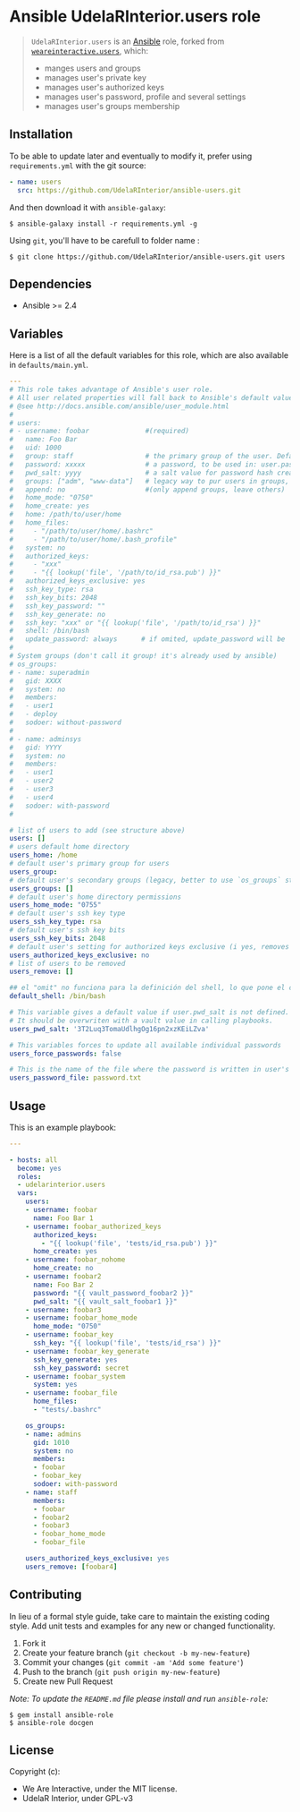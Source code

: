 # Ansible UdelaRInterior.users role

> `UdelaRInterior.users` is an [Ansible](http://www.ansible.com) role, forked from [`weareinteractive.users`](https://github.com/weareinteractive/ansible-users), which:
>
> * manges users and groups
> * manages user's private key
> * manages user's authorized keys
> * manages user's password, profile and several settings
> * manages user's groups membership

## Installation

To be able to update later and eventually to modify it, prefer using `requirements.yml` with the git source:

```yaml
- name: users
  src: https://github.com/UdelaRInterior/ansible-users.git
  ```
And then download it with `ansible-galaxy`:

```shell
$ ansible-galaxy install -r requirements.yml -g
```

Using `git`, you'll have to be carefull to folder name :

```shell
$ git clone https://github.com/UdelaRInterior/ansible-users.git users
```

## Dependencies

* Ansible >= 2.4

## Variables

Here is a list of all the default variables for this role, which are also available in `defaults/main.yml`.

```yaml
---
# This role takes advantage of Ansible's user role.
# All user related properties will fall back to Ansible's default values.
# @see http://docs.ansible.com/ansible/user_module.html
#
# users:
# - username: foobar              #(required)
#   name: Foo Bar
#   uid: 1000
#   group: staff                  # the primary group of the user. Defaults to `users_group` variable if defined, else omit (i.e. `username` as primary group)
#   password: xxxxx               # a password, to be used in: user.password | password_hash( 'sha512', user.pwd_salt | default ( users_pwd_salt ) )
#   pwd_salt: yyyy                # a salt value for password hash creation
#   groups: ["adm", "www-data"]   # legacy way to pur users in groups, better now to use `os_group` structure
#   append: no                    #(only append groups, leave others)
#   home_mode: "0750"
#   home_create: yes
#   home: /path/to/user/home
#   home_files:
#     - "/path/to/user/home/.bashrc"
#     - "/path/to/user/home/.bash_profile"
#   system: no
#   authorized_keys:
#     - "xxx"
#     - "{{ lookup('file', '/path/to/id_rsa.pub') }}"
#   authorized_keys_exclusive: yes
#   ssh_key_type: rsa
#   ssh_key_bits: 2048
#   ssh_key_password: ""
#   ssh_key_generate: no
#   ssh_key: "xxx" or "{{ lookup('file', '/path/to/id_rsa') }}"
#   shell: /bin/bash
#   update_password: always      # if omited, update_password will be 'on_create', except if 'users_force_passwords' is defined to 'true'
#
# System groups (don't call it group! it's already used by ansible)
# os_groups:
# - name: superadmin
#   gid: XXXX
#   system: no
#   members:
#   - user1
#   - deploy
#   sodoer: without-password
#
# - name: adminsys
#   gid: YYYY
#   system: no
#   members:
#   - user1
#   - user2
#   - user3
#   - user4
#   sodoer: with-password
#

# list of users to add (see structure above)
users: []
# users default home directory
users_home: /home
# default user's primary group for users
users_group:
# default user's secondary groups (legacy, better to use `os_groups` structure)
users_groups: []
# default user's home directory permissions
users_home_mode: "0755"
# default user's ssh key type
users_ssh_key_type: rsa
# default user's ssh key bits
users_ssh_key_bits: 2048
# default user's setting for authorized keys exclusive (i yes, removes other existing keys)
users_authorized_keys_exclusive: no
# list of users to be removed
users_remove: []

## el "omit" no funciona para la definición del shell, lo que pone el campo a un valor vacío (se debería omitir el parámetro ansible, no solo su valor)
default_shell: /bin/bash

# This variable gives a default value if user.pwd_salt is not defined. 
# It should be overwriten with a vault value in calling playbooks. 
users_pwd_salt: '3T2Luq3TomaUdlhgOg16pn2xzKEiLZva'

# This variables forces to update all available individual passwords
users_force_passwords: false

# This is the name of the file where the password is written in user's account
users_password_file: password.txt
```

## Usage

This is an example playbook:

```yaml
---

- hosts: all
  become: yes
  roles:
  - udelarinterior.users
  vars:
    users:
    - username: foobar
      name: Foo Bar 1
    - username: foobar_authorized_keys
      authorized_keys:
        - "{{ lookup('file', 'tests/id_rsa.pub') }}"
      home_create: yes
    - username: foobar_nohome
      home_create: no
    - username: foobar2
      name: Foo Bar 2
      password: "{{ vault_password_foobar2 }}"
      pwd_salt: "{{ vault_salt_foobar1 }}"        
    - username: foobar3
    - username: foobar_home_mode
      home_mode: "0750"
    - username: foobar_key
      ssh_key: "{{ lookup('file', 'tests/id_rsa') }}"
    - username: foobar_key_generate
      ssh_key_generate: yes
      ssh_key_password: secret
    - username: foobar_system
      system: yes
    - username: foobar_file
      home_files:
      - "tests/.bashrc"

    os_groups:
    - name: admins
      gid: 1010
      system: no
      members:
      - foobar
      - foobar_key
      sodoer: with-password
    - name: staff
      members:
      - foobar
      - foobar2
      - foobar3
      - foobar_home_mode
      - foobar_file

    users_authorized_keys_exclusive: yes
    users_remove: [foobar4]

```

## Contributing
In lieu of a formal style guide, take care to maintain the existing coding style. Add unit tests and examples for any new or changed functionality.

1. Fork it
2. Create your feature branch (`git checkout -b my-new-feature`)
3. Commit your changes (`git commit -am 'Add some feature'`)
4. Push to the branch (`git push origin my-new-feature`)
5. Create new Pull Request

*Note: To update the `README.md` file please install and run `ansible-role`:*

```shell
$ gem install ansible-role
$ ansible-role docgen
```

## License
Copyright (c):
- We Are Interactive, under the MIT license.
- UdelaR Interior, under GPL-v3
